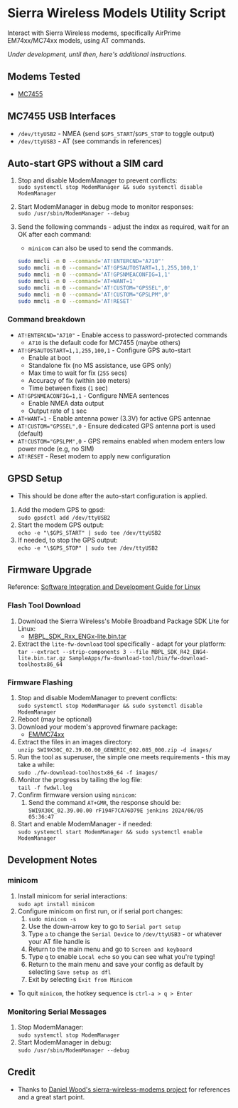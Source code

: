 # Sierra Wireless Models Utility Script

Interact with Sierra Wireless modems, specifically AirPrime EM74xx/MC74xx models, using AT commands.

*Under development, until then, here's additional instructions.*

## Modems Tested

* [MC7455](https://source.sierrawireless.com/resources/airprime/minicard/74xx/airprime_mc7455_product_technical_specification/)

## MC7455 USB Interfaces

* `/dev/ttyUSB2` - NMEA (send `$GPS_START`/`$GPS_STOP` to toggle output)
* `/dev/ttyUSB3` - AT (see commands in references)

## Auto-start GPS without a SIM card

1. Stop and disable ModemManager to prevent conflicts:  
   `sudo systemctl stop ModemManager && sudo systemctl disable ModemManager`
2. Start ModemManager in debug mode to monitor responses:  
   `sudo /usr/sbin/ModemManager --debug`
3. Send the following commands - adjust the index as required, wait for an OK after each command: 

    * `minicom` can also be used to send the commands.
    
    ```bash
    sudo mmcli -m 0 --command='AT!ENTERCND="A710"'
    sudo mmcli -m 0 --command='AT!GPSAUTOSTART=1,1,255,100,1'
    sudo mmcli -m 0 --command='AT!GPSNMEACONFIG=1,1'
    sudo mmcli -m 0 --command='AT+WANT=1'
    sudo mmcli -m 0 --command='AT!CUSTOM="GPSSEL",0'
    sudo mmcli -m 0 --command='AT!CUSTOM="GPSLPM",0'
    sudo mmcli -m 0 --command='AT!RESET'
    ```

### Command breakdown

* `AT!ENTERCND="A710"` - Enable access to password-protected commands
  * `A710` is the default code for MC7455 (maybe others)
* `AT!GPSAUTOSTART=1,1,255,100,1` - Configure GPS auto-start
  * Enable at boot
  * Standalone fix (no MS assistance, use GPS only)
  * Max time to wait for fix (`255` secs)
  * Accuracy of fix (within `100` meters)
  * Time between fixes (`1` sec)
* `AT!GPSNMEACONFIG=1,1` - Configure NMEA sentences
  * Enable NMEA data output
  * Output rate of `1` sec
* `AT+WANT=1` - Enable antenna power (3.3V) for active GPS antennae
* `AT!CUSTOM="GPSSEL",0` - Ensure dedicated GPS antenna port is used (default)
* `AT!CUSTOM="GPSLPM",0` - GPS remains enabled when modem enters low power mode (e.g, no SIM)
* `AT!RESET` - Reset modem to apply new configuration

## GPSD Setup

* This should be done after the auto-start configuration is applied.

1. Add the modem GPS to gpsd:  
   `sudo gpsdctl add /dev/ttyUSB2`
2. Start the modem GPS output:  
   `echo -e "\$GPS_START" | sudo tee /dev/ttyUSB2`
3. If needed, to stop the GPS output:  
   `echo -e "\$GPS_STOP" | sudo tee /dev/ttyUSB2`

## Firmware Upgrade

Reference: [Software Integration and Development Guide for Linux](https://source.sierrawireless.com/resources/airprime/software/mbpl/mbpl-software-latest/)

### Flash Tool Download

1. Download the Sierra Wireless's Mobile Broadband Package SDK Lite for Linux:  
   * [MBPL_SDK_Rxx_ENGx-lite.bin.tar](https://source.sierrawireless.com/resources/airprime/software/mbpl/mbpl-software-latest/)
2. Extract the `lite-fw-download` tool specifically - adapt for your platform:  
   `tar --extract --strip-components 3 --file MBPL_SDK_R42_ENG4-lite.bin.tar.gz SampleApps/fw-download-tool/bin/fw-download-toolhostx86_64`

### Firmware Flashing

1. Stop and disable ModemManager to prevent conflicts:  
   `sudo systemctl stop ModemManager && sudo systemctl disable ModemManager`
2. Reboot (may be optional)
3. Download your modem's approved firwmare package:
   * [EM/MC74xx](https://source.sierrawireless.com/resources/airprime/minicard/74xx/em_mc74xx-approved-fw-packages/)
4. Extract the files in an images directory:  
   `unzip SWI9X30C_02.39.00.00_GENERIC_002.085_000.zip -d images/`
5. Run the tool as superuser, the simple one meets requirements - this may take a while:  
   `sudo ./fw-download-toolhostx86_64 -f images/`
6. Monitor the progress by tailing the log file:  
   `tail -f fwdwl.log`
7. Confirm firmware version using `minicom`:
   1. Send the command `AT+GMR`, the response should be:  
   `SWI9X30C_02.39.00.00 rF194F7CA76D79E jenkins 2024/06/05 05:36:47`
8. Start and enable ModemManager - if needed:  
   `sudo systemctl start ModemManager && sudo systemctl enable ModemManager`

## Development Notes

### minicom

1. Install minicom for serial interactions:  
   `sudo apt install minicom`
2. Configure minicom on first run, or if serial port changes:
   1. `sudo minicom -s`
   2. Use the down-arrow key to go to `Serial port setup`
   3. Type `a` to change the `Serial Device` to `/dev/ttyUSB3` - or whatever your AT file handle is
   4. Return to the main menu and go to `Screen and keyboard`
   5. Type `q` to enable `Local echo` so you can see what you're typing!
   6. Return to the main menu and save your config as default by selecting `Save setup as dfl`
   7. Exit by selecting `Exit from Minicom`

* To quit `minicom`, the hotkey sequence is `ctrl-a > q > Enter`

### Monitoring Serial Messages

1. Stop ModemManager:  
   `sudo systemctl stop ModemManager`
2. Start ModemManager in debug:  
   `sudo /usr/sbin/ModemManager --debug`

## Credit

* Thanks to [Daniel Wood's sierra-wireless-modems project](https://github.com/danielewood/sierra-wireless-modems/) for references and a great start point.
